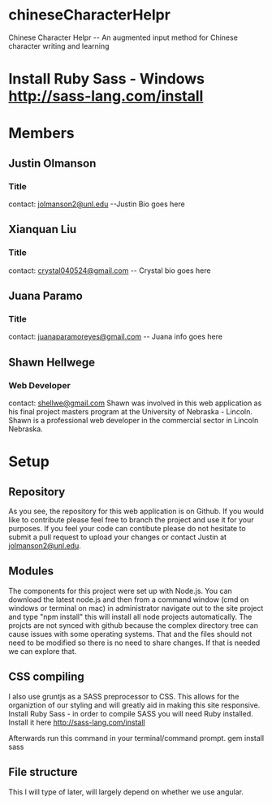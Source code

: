 # chineseCharacterHelpr
Chinese Character Helpr -- An augmented input method for Chinese character writing and learning

Install Ruby Sass - Windows
http://sass-lang.com/install
=======
# Members
## Justin Olmanson
### Title
contact: jolmanson2@unl.edu
--Justin Bio goes here

## Xianquan Liu
### Title
contact: crystal040524@gmail.com
-- Crystal bio goes here

## Juana Paramo
### Title
contact: juanaparamoreyes@gmail.com
-- Juana info goes here

## Shawn Hellwege
### Web Developer
contact: shellwe@gmail.com
Shawn was involved in this web application as his final project masters program at the University of Nebraska - Lincoln. Shawn is a professional web developer in the commercial sector in Lincoln Nebraska.


# Setup
## Repository
As you see, the repository for this web application is on Github. If you would like to contribute please feel free to branch the project and use it for your purposes. If you feel your code can contibute please do not hesitate to submit a pull request to upload your changes or contact Justin at jolmanson2@unl.edu.
## Modules
The components for this project were set up with Node.js. You can download the latest node.js and then from a command window (cmd on windows or terminal on mac) in administrator navigate out to the site project and type "npm install" this will install all node projects automatically. The projcts are not synced with github because the complex directory tree can cause issues with some operating systems. That and the files should not need to be modified so there is no need to share changes. If that is needed we can explore that.
## CSS compiling
I also use gruntjs as a SASS preprocessor to CSS. This allows for the organiztion of our styling and will greatly aid in making this site responsive.
Install Ruby Sass - in order to compile SASS you will need Ruby installed. Install it here
http://sass-lang.com/install

Afterwards run this command in your terminal/command prompt.
gem install sass

## File structure
This I will type of later, will largely depend on whether we use angular.